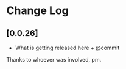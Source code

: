 # Change Log

## [0.0.26]

* What is getting released here + @commit

Thanks to whoever was involved, pm.